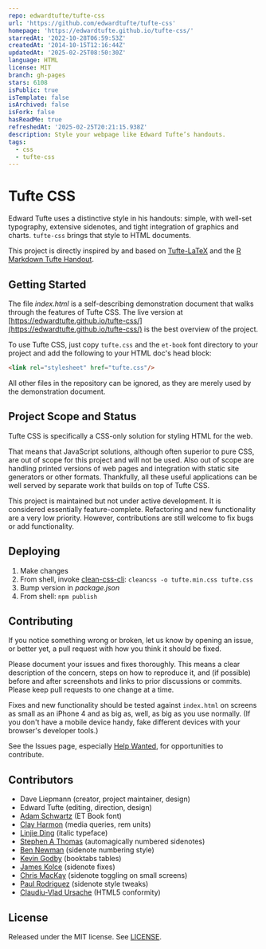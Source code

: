 ```yaml
---
repo: edwardtufte/tufte-css
url: 'https://github.com/edwardtufte/tufte-css'
homepage: 'https://edwardtufte.github.io/tufte-css/'
starredAt: '2022-10-28T06:59:53Z'
createdAt: '2014-10-15T12:16:44Z'
updatedAt: '2025-02-25T08:50:30Z'
language: HTML
license: MIT
branch: gh-pages
stars: 6108
isPublic: true
isTemplate: false
isArchived: false
isFork: false
hasReadMe: true
refreshedAt: '2025-02-25T20:21:15.938Z'
description: Style your webpage like Edward Tufte’s handouts.
tags:
  - css
  - tufte-css
---
```


Tufte CSS
=========
Edward Tufte uses a distinctive style in his handouts: simple, with well-set
typography, extensive sidenotes, and tight integration of graphics and
charts. `tufte-css` brings that style to HTML documents.

This project is directly inspired by and
based on [Tufte-LaTeX](https://tufte-latex.github.io/tufte-latex/) and the
[R Markdown Tufte Handout](http://rmarkdown.rstudio.com/examples/tufte-handout.pdf).


Getting Started
-
The file *index.html* is a self-describing demonstration document that walks through
the features of Tufte CSS. The live version at
[https://edwardtufte.github.io/tufte-css/](https://edwardtufte.github.io/tufte-css/)
is the best overview of the project.

To use Tufte CSS, just copy `tufte.css` and the `et-book` font
directory to your project and add the following to your HTML doc's
head block:

```html
<link rel="stylesheet" href="tufte.css"/>
```

All other files in the repository can be ignored, as they are merely
used by the demonstration document.


Project Scope and Status
-
Tufte CSS is specifically a CSS-only solution for styling HTML for the web.

That means that JavaScript solutions, although often superior to pure CSS, are out of scope for this project and will not be used. Also out of scope are handling printed versions of web pages and integration with static site generators or other formats. Thankfully, all these useful applications can be well served by separate work that builds on top of Tufte CSS.

This project is maintained but not under active development. It is considered essentially feature-complete. Refactoring and new functionality are a very low priority. However, contributions are still welcome to fix bugs or add functionality.


Deploying
-
1. Make changes
2. From shell, invoke [clean-css-cli](https://github.com/jakubpawlowicz/clean-css-cli): `cleancss -o tufte.min.css tufte.css`
3. Bump version in *package.json*
4. From shell: `npm publish`


Contributing
-
If you notice something wrong or broken, let us know by opening an
issue, or better yet, a pull request with how you think it should be
fixed.

Please document your issues and fixes thoroughly. This means a clear
description of the concern, steps on how to reproduce it, and (if
possible) before and after screenshots and links to prior discussions
or commits. Please keep pull requests to one change at a time.

Fixes and new functionality should be tested against `index.html` on
screens as small as an iPhone 4 and as big as, well, as big as you use
normally. (If you don't have a mobile device handy, fake different
devices with your browser's developer tools.)

See the Issues page, especially [Help
Wanted](https://github.com/edwardtufte/tufte-css/labels/help%20wanted),
for opportunities to contribute.


Contributors
-
 - Dave Liepmann (creator, project maintainer, design)
 - Edward Tufte (editing, direction, design)
 - [Adam Schwartz](https://github.com/adamschwartz) (ET Book font)
 - [Clay Harmon](https://github.com/edwardtufte/tufte-css/commits/master?author=clayh53) (media queries, rem units)
 - [Linjie Ding](https://github.com/edwardtufte/tufte-css/commits/master?author=pyrocat101) (italic typeface)
 - [Stephen A Thomas](https://github.com/edwardtufte/tufte-css/commits/master?author=sathomas) (automagically numbered sidenotes)
 - [Ben Newman](https://github.com/edwardtufte/tufte-css/pull/9) (sidenote numbering style)
 - [Kevin Godby](https://github.com/edwardtufte/tufte-css/commits/master?author=godbyk) (booktabs tables)
 - [James Kolce](https://github.com/edwardtufte/tufte-css/commits/master?author=jameskolce) (sidenote fixes)
 - [Chris MacKay](https://github.com/crmackay) (sidenote toggling on small screens)
 - [Paul Rodriguez](https://github.com/edwardtufte/tufte-css/commits/master?author=ruricolist)
   (sidenote style tweaks)
 - [Claudiu-Vlad Ursache](https://github.com/edwardtufte/tufte-css/commits/master?author=ursachec) (HTML5 conformity)


License
-
Released under the MIT license. See [LICENSE](https://github.com/edwardtufte/tufte-css/blob/gh-pages/LICENSE).
